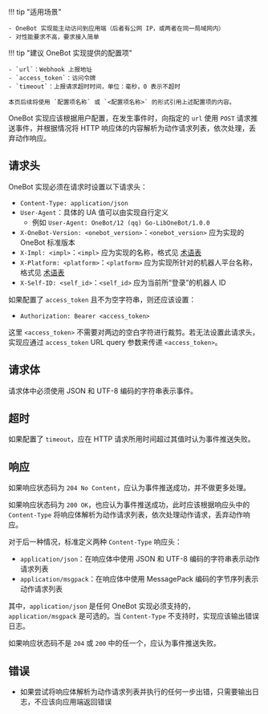 !!! tip "适用场景"

    - OneBot 实现能主动访问到应用端（后者有公网 IP，或两者在同一局域网内）
    - 对性能要求不高，要求接入简单

!!! tip "建议 OneBot 实现提供的配置项"

    - `url`：Webhook 上报地址
    - `access_token`：访问令牌
    - `timeout`：上报请求超时时间，单位：毫秒，0 表示不超时

    本页后续将使用 `配置项名称` 或 `<配置项名称>` 的形式引用上述配置项的内容。

OneBot 实现应该根据用户配置，在发生事件时，向指定的 `url` 使用 `POST` 请求推送事件，并根据情况将 HTTP 响应体的内容解析为动作请求列表，依次处理，丢弃动作响应。

## 请求头

OneBot 实现必须在请求时设置以下请求头：

- `Content-Type: application/json`
- `User-Agent`：具体的 UA 值可以由实现自行定义
    - 例如 `User-Agent: OneBot/12 (qq) Go-LibOneBot/1.0.0`
- `X-OneBot-Version: <onebot_version>`：`<onebot_version>` 应为实现的 OneBot 标准版本
- `X-Impl: <impl>`：`<impl>` 应为实现的名称，格式见 [术语表](../../glossary.md#onebot-onebot-implementation)
- `X-Platform: <platform>`：`<platform>` 应为实现所针对的机器人平台名称，格式见 [术语表](../../glossary.md#bot-platform)
- `X-Self-ID: <self_id>`：`<self_id>` 应为当前所“登录”的机器人 ID

如果配置了 `access_token` 且不为空字符串，则还应该设置：

- `Authorization: Bearer <access_token>`

这里 `<access_token>` 不需要对两边的空白字符进行裁剪。若无法设置此请求头，实现应通过 `access_token` URL query 参数来传递 `<access_token>`。

## 请求体

请求体中必须使用 JSON 和 UTF-8 编码的字符串表示事件。

## 超时

如果配置了 `timeout`，应在 HTTP 请求所用时间超过其值时认为事件推送失败。

## 响应

如果响应状态码为 `204 No Content`，应认为事件推送成功，并不做更多处理。

如果响应状态码为 `200 OK`，也应认为事件推送成功，此时应该根据响应头中的 `Content-Type` 将响应体解析为动作请求列表，依次处理动作请求，丢弃动作响应。

对于后一种情况，标准定义两种 `Content-Type` 响应头：

- `application/json`：在响应体中使用 JSON 和 UTF-8 编码的字符串表示动作请求列表
- `application/msgpack`：在响应体中使用 MessagePack 编码的字节序列表示动作请求列表

其中，`application/json` 是任何 OneBot 实现必须支持的，`application/msgpack` 是可选的。当 `Content-Type` 不支持时，实现应该输出错误日志。

如果响应状态码不是 `204` 或 `200` 中的任一个，应认为事件推送失败。

## 错误

- 如果尝试将响应体解析为动作请求列表并执行的任何一步出错，只需要输出日志，不应该向应用端返回错误
